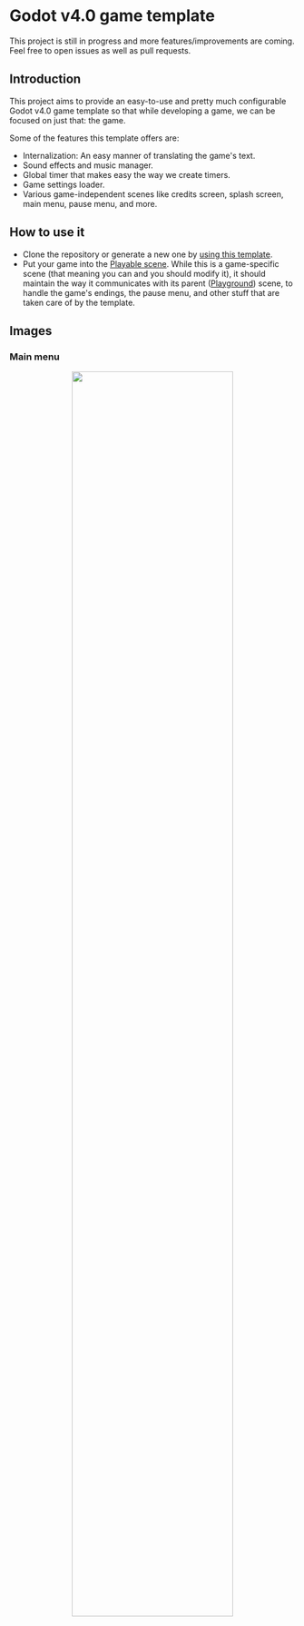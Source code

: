 # Godot v4.0 game template

This project is still in progress and more features/improvements are coming. Feel free to open issues as well as pull requests.

## Introduction

This project aims to provide an easy-to-use and pretty much configurable Godot v4.0 game template so that while developing a game, we can be focused on just that: the game.

Some of the features this template offers are:
- Internalization: An easy manner of translating the game's text.
- Sound effects and music manager.
- Global timer that makes easy the way we create timers.
- Game settings loader.
- Various game-independent scenes like credits screen, splash screen, main menu, pause menu, and more.

## How to use it

- Clone the repository or generate a new one by [using this template](https://github.com/tsarquis88/godot-game-template/generate).
- Put your game into the [Playable scene](https://github.com/tsarquis88/godot-game-template/tree/main/Playable). While this is a game-specific scene (that meaning you can and you should modify it), it should maintain the way it communicates with its parent ([Playground](https://github.com/tsarquis88/godot-game-template/tree/main/Template/Playground/)) scene, to handle the game's endings, the pause menu, and other stuff that are taken care of by the template.

## Images

### Main menu
<p align="center">
  <img src=https://user-images.githubusercontent.com/42682247/232309165-38a90e07-4d7a-4303-9840-3c9d901b37b8.png  width=75% height=75%>
</p>
